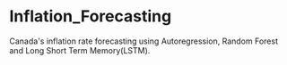# Inflation_Forecasting
Canada's inflation rate forecasting using Autoregression, Random Forest and Long Short Term Memory(LSTM).
